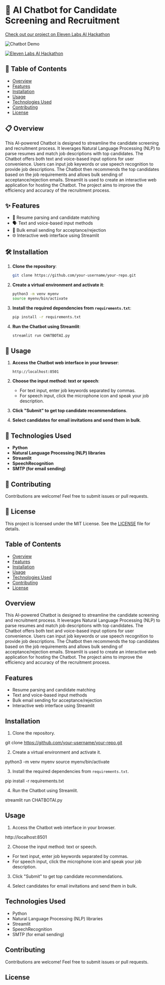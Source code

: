 # 🤖 AI Chatbot for Candidate Screening and Recruitment
[Check out our project on Eleven Labs AI Hackathon](https://lablab.ai/event/eleven-labs-ai-hackathon/elevenlabscreation/hrtech)

![Chatbot Demo](path/to/demo.gif)

[![Eleven Labs AI Hackathon](https://img.shields.io/badge/Check%20out%20our%20project-Eleven%20Labs%20AI%20Hackathon-blue)](https://lablab.ai/event/eleven-labs-ai-hackathon/elevenlabscreation/hrtech)

## 📑 Table of Contents

- [Overview](#overview)
- [Features](#features)
- [Installation](#installation)
- [Usage](#usage)
- [Technologies Used](#technologies-used)
- [Contributing](#contributing)
- [License](#license)

## 📋 Overview

This AI-powered Chatbot is designed to streamline the candidate screening and recruitment process. It leverages Natural Language Processing (NLP) to parse resumes and match job descriptions with top candidates. The Chatbot offers both text and voice-based input options for user convenience. Users can input job keywords or use speech recognition to provide job descriptions. The Chatbot then recommends the top candidates based on the job requirements and allows bulk sending of acceptance/rejection emails. Streamlit is used to create an interactive web application for hosting the Chatbot. The project aims to improve the efficiency and accuracy of the recruitment process.

## ✨ Features

- 📄 Resume parsing and candidate matching
- 🗣️ Text and voice-based input methods
- 📧 Bulk email sending for acceptance/rejection
- 🌐 Interactive web interface using Streamlit

## 🛠️ Installation

1. **Clone the repository**:

    ```sh
    git clone https://github.com/your-username/your-repo.git
    ```

2. **Create a virtual environment and activate it**:

    ```sh
    python3 -m venv myenv
    source myenv/bin/activate
    ```

3. **Install the required dependencies from `requirements.txt`**:

    ```sh
    pip install -r requirements.txt
    ```

4. **Run the Chatbot using Streamlit**:

    ```sh
    streamlit run CHATBOTAI.py
    ```

## 🚀 Usage

1. **Access the Chatbot web interface in your browser**:

    ```plaintext
    http://localhost:8501
    ```

2. **Choose the input method: text or speech**:
    - For text input, enter job keywords separated by commas.
    - For speech input, click the microphone icon and speak your job description.

3. **Click "Submit" to get top candidate recommendations**.

4. **Select candidates for email invitations and send them in bulk**.

## 🧰 Technologies Used

- **Python**
- **Natural Language Processing (NLP) libraries**
- **Streamlit**
- **SpeechRecognition**
- **SMTP (for email sending)**

## 🤝 Contributing

Contributions are welcome! Feel free to submit issues or pull requests.

## 📜 License

This project is licensed under the MIT License. See the [LICENSE](LICENSE) file for details.


## Table of Contents

- [Overview](#overview)
- [Features](#features)
- [Installation](#installation)
- [Usage](#usage)
- [Technologies Used](#technologies-used)
- [Contributing](#contributing)
- [License](#license)

## Overview

This AI-powered Chatbot is designed to streamline the candidate screening and recruitment process. It leverages Natural Language Processing (NLP) to parse resumes and match job descriptions with top candidates. The Chatbot offers both text and voice-based input options for user convenience. Users can input job keywords or use speech recognition to provide job descriptions. The Chatbot then recommends the top candidates based on the job requirements and allows bulk sending of acceptance/rejection emails. Streamlit is used to create an interactive web application for hosting the Chatbot. The project aims to improve the efficiency and accuracy of the recruitment process.

## Features

- Resume parsing and candidate matching
- Text and voice-based input methods
- Bulk email sending for acceptance/rejection
- Interactive web interface using Streamlit

## Installation

1. Clone the repository.

 git clone https://github.com/your-username/your-repo.git 


2. Create a virtual environment and activate it.

 python3 -m venv myenv
 source myenv/bin/activate


3. Install the required dependencies from `requirements.txt`.

pip install -r requirements.txt 


4. Run the Chatbot using Streamlit.

 streamlit run CHATBOTAI.py 

## Usage

1. Access the Chatbot web interface in your browser.

  http://localhost:8501



2. Choose the input method: text or speech.
- For text input, enter job keywords separated by commas.
- For speech input, click the microphone icon and speak your job description.

3. Click "Submit" to get top candidate recommendations.

4. Select candidates for email invitations and send them in bulk.

## Technologies Used

- Python
- Natural Language Processing (NLP) libraries
- Streamlit
- SpeechRecognition
- SMTP (for email sending)

## Contributing

Contributions are welcome! Feel free to submit issues or pull requests.

## License




